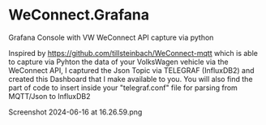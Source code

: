 # WeConnect.Grafana
Grafana Console with VW WeConnect API capture via python

Inspired by https://github.com/tillsteinbach/WeConnect-mqtt which is able to capture via Pyhton the data of your VolksWagen vehicle via the WeConnect API, I captured the Json Topic via TELEGRAF (InfluxDB2) and created this Dashboard that I make available to you.
You will also find the part of code to insert inside your "telegraf.conf" file for parsing from MQTT/Json to InfluxDB2

Screenshot 2024-06-16 at 16.26.59.png
